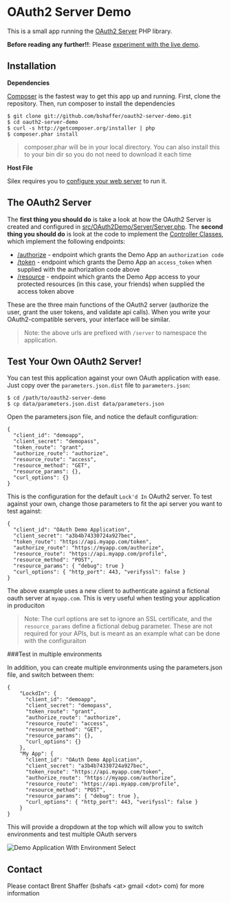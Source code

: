 OAuth2 Server Demo
==================

This is a small app running the [OAuth2 Server](https://github.com/bshaffer/oauth2-server-php) PHP library.

**Before reading any further!!**: Please [experiment with the live demo](http://brentertainment.com/oauth2/).

Installation
------------

**Dependencies**

[Composer](http://getcomposer.org/) is the fastest way to get this app up and running.  First, clone the repository.
Then, run composer to install the dependencies

    $ git clone git://github.com/bshaffer/oauth2-server-demo.git
    $ cd oauth2-server-demo
    $ curl -s http://getcomposer.org/installer | php
    $ composer.phar install

> composer.phar will be in your local directory.  You can also install this to your bin dir so you do not need to download it each time

**Host File**

Silex requires you to [configure your web server](http://silex.sensiolabs.org/doc/web_servers.html) to run it.

The OAuth2 Server
-----------------

The **first thing you should do** is take a look at how the OAuth2 Server is created and configured in [src/OAuth2Demo/Server/Server.php](https://github.com/bshaffer/oauth2-server-demo/blob/master/src/OAuth2Demo/Server/Server.php).  The **second thing you should do** is look at the code to implement the [Controller Classes](https://github.com/bshaffer/oauth2-server-demo/blob/master/src/OAuth2Demo/Server/Controllers), which implement
the following endpoints:

   * [/authorize](https://github.com/bshaffer/oauth2-server-demo/blob/master/src/OAuth2Demo/Server/Controllers/Authorize.php) - endpoint which grants the Demo App an `authorization code`
   * [/token](https://github.com/bshaffer/oauth2-server-demo/blob/master/src/OAuth2Demo/Server/Controllers/Token.php) - endpoint which grants the Demo App an `access_token` when supplied with the authorization code above
   * [/resource](https://github.com/bshaffer/oauth2-server-demo/blob/master/src/OAuth2Demo/Server/Controllers/Resource.php) - endpoint which grants the Demo App access to your protected resources (in this case, your friends) when supplied the access token above

These are the three main functions of the OAuth2 server (authorize the user, grant the user tokens, and validate api calls).  When you write your OAuth2-compatible servers, your interface will be similar.

> Note: the above urls are prefixed with `/server` to namespace the application.

Test Your Own OAuth2 Server!
----------------------------

You can test this application against your own OAuth application with ease.  Just copy over the `parameters.json.dist` file to `parameters.json`:

    $ cd /path/to/oauth2-server-demo
    $ cp data/parameters.json.dist data/parameters.json

Open the parameters.json file, and notice the default configuration:

    {
      "client_id": "demoapp",
      "client_secret": "demopass",
      "token_route": "grant",
      "authorize_route": "authorize",
      "resource_route": "access",
      "resource_method": "GET",
      "resource_params": {},
      "curl_options": {}
    }

This is the configuration for the default `Lock'd In` OAuth2 server.  To test against your own, change those parameters to fit the api server
you want to test against:

    {
      "client_id": "OAuth Demo Application",
      "client_secret": "a3b4b74330724a927bec",
      "token_route": "https://api.myapp.com/token",
      "authorize_route": "https://myapp.com/authorize",
      "resource_route": "https://api.myapp.com/profile",
      "resource_method": "POST",
      "resource_params": { "debug": true }
      "curl_options": { "http_port": 443, "verifyssl": false }
    }

The above example uses a new client to authenticate against a fictional oauth server at `myapp.com`.
This is very useful when testing your application in produciton

>  Note: The curl options are set to ignore an SSL certificate, and the `resource_params` define a fictional debug parameter.
>  These are not required for your APIs, but is meant as an example what can be done with the configuraiton

###Test in multiple environments

In addition, you can create multiple environments using the parameters.json file, and switch between them:

    {
        "LockdIn": {
          "client_id": "demoapp",
          "client_secret": "demopass",
          "token_route": "grant",
          "authorize_route": "authorize",
          "resource_route": "access",
          "resource_method": "GET",
          "resource_params": {},
          "curl_options": {}
        },
        "My App": {
          "client_id": "OAuth Demo Application",
          "client_secret": "a3b4b74330724a927bec",
          "token_route": "https://api.myapp.com/token",
          "authorize_route": "https://myapp.com/authorize",
          "resource_route": "https://api.myapp.com/profile",
          "resource_method": "POST",
          "resource_params": { "debug": true },
          "curl_options": { "http_port": 443, "verifyssl": false }
        }
    }

This will provide a dropdown at the top which will allow you to switch environments and test multiple OAuth servers

![Demo Application With Environment Select](http://brentertainment.com/other/screenshots/demoapp-environment-select.png)

Contact
-------

Please contact Brent Shaffer (bshafs \<at\> gmail \<dot\> com) for more information
